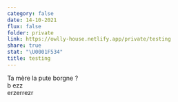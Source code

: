 ```yaml
---
category: false
date: 14-10-2021
flux: false
folder: private
link: https://owlly-house.netlify.app/private/testing
share: true
stat: "\U0001F534"
title: testing
---
```


Ta mère la pute borgne ?  
b	ezz  
erzerrezr